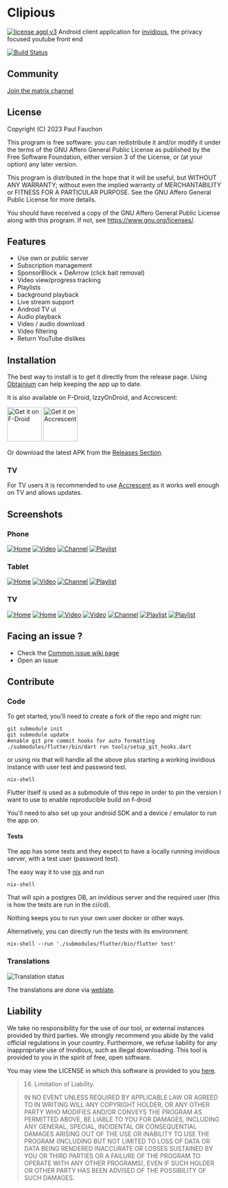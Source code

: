 # Clipious

[![license agpl v3](https://shields.io/badge/License-AGPL%20v3-blue.svg)](https://www.gnu.org/licenses/agpl-3.0.en.html)
Android client application for [invidious](https://invidious.io), the privacy focused youtube front end

[![Build Status](https://drone.ftpix.com/api/badges/lamarios/clipious/status.svg)](https://drone.ftpix.com/lamarios/clipious)

## Community

[Join the matrix channel](https://matrix.to/#/#clipious:matrix.org)

## License

Copyright (C) 2023 Paul Fauchon

This program is free software: you can redistribute it and/or modify
it under the terms of the GNU Affero General Public License as published
by the Free Software Foundation, either version 3 of the License, or
(at your option) any later version.

This program is distributed in the hope that it will be useful,
but WITHOUT ANY WARRANTY; without even the implied warranty of
MERCHANTABILITY or FITNESS FOR A PARTICULAR PURPOSE.  See the
GNU Affero General Public License for more details.

You should have received a copy of the GNU Affero General Public License
along with this program.  If not, see <https://www.gnu.org/licenses/>.

## Features

- Use own or public  server
- Subscription management
- SponsorBlock + DeArrow (click bait removal)
- Video view/progress tracking
- Playlists
- background playback
- Live stream support
- Android TV ui
- Audio playback
- Video / audio download
- Video filtering
- Return YouTube dislikes

## Installation
The best way to install is to get it directly from the release page. Using [Obtainium](https://github.com/ImranR98/Obtainium) can help keeping the app up to date.

It is also available on F-Droid, IzzyOnDroid, and Accrescent:

[<img src="https://fdroid.gitlab.io/artwork/badge/get-it-on.png"
     alt="Get it on F-Droid"
     height="80">](https://f-droid.org/packages/com.github.lamarios.clipious/)
[<img src="https://accrescent.app/badges/get-it-on.png"
      alt='Get it on Accrescent'
      height="80">](https://accrescent.app/app/com.github.lamarios.clipious)

Or download the latest APK from the [Releases Section](https://github.com/lamarios/clipious/releases/latest).

### TV

For TV users it is recommended to use [Accrescent](https://accrescent.app) as it works well enough on TV and allows updates.

## Screenshots
### Phone
[![Home](./screenshots/mobile-home_small.png)](./screenshots/mobile-home.png)
[![Video](./screenshots/mobile-video_small.png)](./screenshots/mobile-video.png)
[![Channel](./screenshots/mobile-channel_small.png)](./screenshots/mobile-channel_small.png)
[![Playlist](./screenshots/mobile-playlist_small.png)](./screenshots/mobile-playlist_small.png)

### Tablet

[![Home](./screenshots/tablet-home_small.png)](./screenshots/tablet-home.png)
[![Video](./screenshots/tablet-video_small.png)](./screenshots/tablet-video.png)
[![Channel](./screenshots/tablet-channel_small.png)](./screenshots/tablet-channel_small.png)
[![Playlist](./screenshots/tablet-playlist_small.png)](./screenshots/tablet-playlist_small.png)

### TV

[![Home](./screenshots/tv-home_small.png)](./screenshots/tv-home.png)
[![Home](./screenshots/tv-home-2_small.png)](./screenshots/tv-home-2.png)
[![Video](./screenshots/tv-video_small.png)](./screenshots/tv-video.png)
[![Video](./screenshots/tv-video-2_small.png)](./screenshots/tv-video-2.png)
[![Channel](./screenshots/tv-channel_small.png)](./screenshots/tv-channel_small.png)
[![Playlist](./screenshots/tv-playlist_small.png)](./screenshots/tv-playlist_small.png)
[![Playlist](./screenshots/tv-playlist-2_small.png)](./screenshots/tv-playlist_small-2.png)

## Facing an issue ? 

- Check the [Common issue wiki page](https://github.com/lamarios/clipious/wiki/Common-Issues)
- Open an issue

## Contribute

### Code

To get started, you'll need to create a fork of the repo and might run:
```
git submodule init
git submodule update
#enable git pre commit hooks for auto formatting
./submodules/flutter/bin/dart run tools/setup_git_hooks.dart
```
or using nix that will handle all the above plus starting a working invidious instance with user test and password test.
```
nix-shell
```
Flutter itself is used as a submodule of this repo in order to pin the version I want to use to enable reproducible build on f-droid

You'll need to also set up your android SDK and a device / emulator to run the app on.

#### Tests

The app has some tests and they expect to have a locally running invidious server, with a test user (password test).

The easy way it to use [nix](https://nixos.org) and run 

```
nix-shell
```

That will spin a postgres DB, an invidious server and the required user (this is how the tests are run in the ci/cd).

Nothing keeps you to run your own user docker or other ways.

Alternatively, you can directly run the tests with its environment:
```
nix-shell --run './submodules/flutter/bin/flutter test'
```

### Translations

![Translation status](https://hosted.weblate.org/widgets/clipious/-/app-translation/multi-auto.svg)

The translations are done via [weblate](https://hosted.weblate.org/projects/clipious/app-translation/).

## Liability

We take no responsibility for the use of our tool, or external instances
provided by third parties. We strongly recommend you abide by the valid
official regulations in your country. Furthermore, we refuse liability
for any inappropriate use of Invidious, such as illegal downloading.
This tool is provided to you in the spirit of free, open software.

You may view the LICENSE in which this software is provided to you [here](./LICENSE).

>   16. Limitation of Liability.
>
> IN NO EVENT UNLESS REQUIRED BY APPLICABLE LAW OR AGREED TO IN WRITING
WILL ANY COPYRIGHT HOLDER, OR ANY OTHER PARTY WHO MODIFIES AND/OR CONVEYS
THE PROGRAM AS PERMITTED ABOVE, BE LIABLE TO YOU FOR DAMAGES, INCLUDING ANY
GENERAL, SPECIAL, INCIDENTAL OR CONSEQUENTIAL DAMAGES ARISING OUT OF THE
USE OR INABILITY TO USE THE PROGRAM (INCLUDING BUT NOT LIMITED TO LOSS OF
DATA OR DATA BEING RENDERED INACCURATE OR LOSSES SUSTAINED BY YOU OR THIRD
PARTIES OR A FAILURE OF THE PROGRAM TO OPERATE WITH ANY OTHER PROGRAMS),
EVEN IF SUCH HOLDER OR OTHER PARTY HAS BEEN ADVISED OF THE POSSIBILITY OF
SUCH DAMAGES.
>

